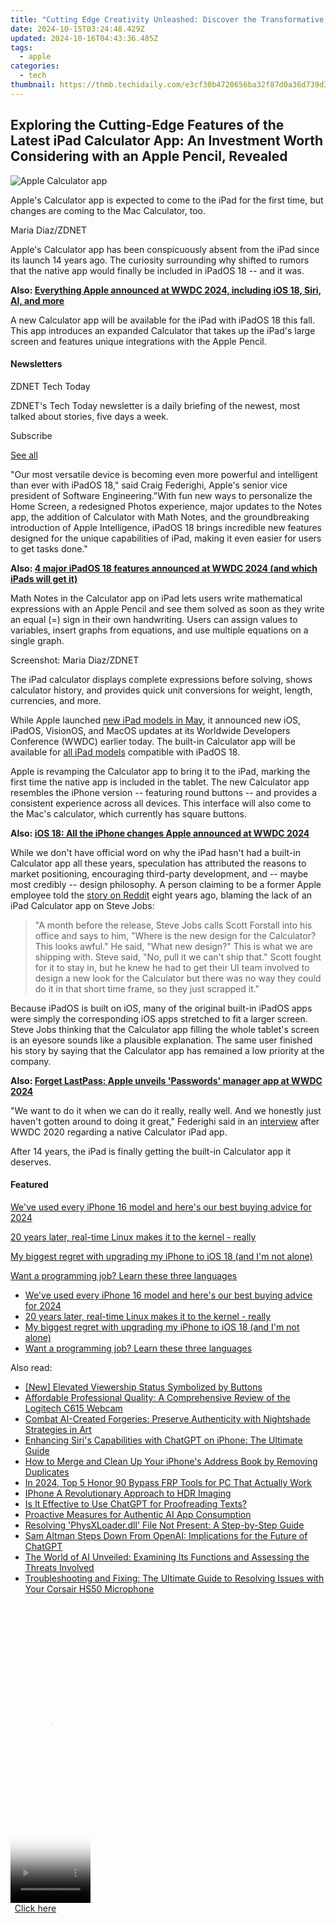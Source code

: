 ```yaml
---
title: "Cutting Edge Creativity Unleashed: Discover the Transformative Features of Final Cut Pro for iPad | Macworld Expo Blog"
date: 2024-10-15T03:24:48.429Z
updated: 2024-10-16T04:43:36.485Z
tags:
  - apple
categories:
  - tech
thumbnail: https://thmb.techidaily.com/e3cf30b4720656ba32f87d0a36d739d3e594003c967c2e7d28e98120dd95b14e.jpg
---
```


## Exploring the Cutting-Edge Features of the Latest iPad Calculator App: An Investment Worth Considering with an Apple Pencil, Revealed

![Apple Calculator app](https://www.zdnet.com/a/img/resize/3dca500849b2414f71f7cdde5377189850450ec3/2024/06/07/a84bb9f2-006b-4d40-bbc2-d2e26d304730/calc.jpg?auto=webp&width=1280)

Apple's Calculator app is expected to come to the iPad for the first time, but changes are coming to the Mac Calculator, too.

Maria Diaz/ZDNET

Apple's Calculator app has been conspicuously absent from the iPad since its launch 14 years ago. The curiosity surrounding why shifted to rumors that the native app would finally be included in iPadOS 18 -- and it was.

**Also: [Everything Apple announced at WWDC 2024, including iOS 18, Siri, AI, and more](https://www.zdnet.com/article/live-updates-everything-apple-announced-at-wwdc-2024-including-ios-18-siri-ai-more/)**

A new Calculator app will be available for the iPad with iPadOS 18 this fall. This app introduces an expanded Calculator that takes up the iPad's large screen and features unique integrations with the Apple Pencil.

#### Newsletters

ZDNET Tech Today

ZDNET's Tech Today newsletter is a daily briefing of the newest, most talked about stories, five days a week.

 Subscribe

[See all](https://www.zdnet.com/newsletters/)

"Our most versatile device is becoming even more powerful and intelligent than ever with iPadOS 18," said Craig Federighi, Apple's senior vice president of Software Engineering."With fun new ways to personalize the Home Screen, a redesigned Photos experience, major updates to the Notes app, the addition of Calculator with Math Notes, and the groundbreaking introduction of Apple Intelligence, iPadOS 18 brings incredible new features designed for the unique capabilities of iPad, making it even easier for users to get tasks done."

**Also: [4 major iPadOS 18 features announced at WWDC 2024 (and which iPads will get it)](https://www.zdnet.com/article/4-major-ipados-18-features-announced-at-wwdc-2024-and-which-ipads-will-get-it/)**

Math Notes in the Calculator app on iPad lets users write mathematical expressions with an Apple Pencil and see them solved as soon as they write an equal (=) sign in their own handwriting. Users can assign values to variables, insert graphs from equations, and use multiple equations on a single graph. 

Screenshot: Maria Diaz/ZDNET

The iPad calculator displays complete expressions before solving, shows calculator history, and provides quick unit conversions for weight, length, currencies, and more. 

While Apple launched [new iPad models in May](https://www.zdnet.com/article/apple-let-loose-ipad-event-recap-m4-ipad-pro-13-inch-ipad-air-apple-pencil-pro-more/), it announced new iOS, iPadOS, VisionOS, and MacOS updates at its Worldwide Developers Conference (WWDC) earlier today. The built-in Calculator app will be available for [all iPad models](https://www.zdnet.com/article/best-ipad/) compatible with iPadOS 18.

Apple is revamping the Calculator app to bring it to the iPad, marking the first time the native app is included in the tablet. The new Calculator app resembles the iPhone version -- featuring round buttons -- and provides a consistent experience across all devices. This interface will also come to the Mac's calculator, which currently has square buttons. 

**Also: [iOS 18: All the iPhone changes Apple announced at WWDC 2024](https://www.zdnet.com/article/ios-18-all-the-iphone-changes-apple-announced-at-wwdc-2024/)**

While we don't have official word on why the iPad hasn't had a built-in Calculator app all these years, speculation has attributed the reasons to market positioning, encouraging third-party development, and -- maybe most credibly -- design philosophy. A person claiming to be a former Apple employee told the [story on Reddit](https://www.reddit.com/r/apple/comments/4dlqgv/comment/d1s5rr9/?utm%5Fsource=share&utm%5Fmedium=web3x&utm%5Fname=web3xcss&utm%5Fterm=1&utm%5Fcontent=share%5Fbutton) eight years ago, blaming the lack of an iPad Calculator app on Steve Jobs:

> "A month before the release, Steve Jobs calls Scott Forstall into his office and says to him, "Where is the new design for the Calculator? This looks awful." He said, "What new design?" This is what we are shipping with. Steve said, "No, pull it we can't ship that." Scott fought for it to stay in, but he knew he had to get their UI team involved to design a new look for the Calculator but there was no way they could do it in that short time frame, so they just scrapped it."

Because iPadOS is built on iOS, many of the original built-in iPadOS apps were simply the corresponding iOS apps stretched to fit a larger screen. Steve Jobs thinking that the Calculator app filling the whole tablet's screen is an eyesore sounds like a plausible explanation. The same user finished his story by saying that the Calculator app has remained a low priority at the company.

**Also: [Forget LastPass: Apple unveils 'Passwords' manager app at WWDC 2024](https://www.zdnet.com/article/forget-lastpass-apple-unveils-passwords-manager-app-at-wwdc-2024/)**

"We want to do it when we can do it really, really well. And we honestly just haven't gotten around to doing it great," Federighi said in an [interview](https://www.youtube.com/watch?v=Q2aaCDNjWEg) after WWDC 2020 regarding a native Calculator iPad app. 

After 14 years, the iPad is finally getting the built-in Calculator app it deserves. 

#### Featured

[We've used every iPhone 16 model and here's our best buying advice for 2024](https://www.zdnet.com/article/iphone-16-pro-max-buying-advice-2024/ "We've used every iPhone 16 model and here's our best buying advice for 2024")

[20 years later, real-time Linux makes it to the kernel - really](https://www.zdnet.com/article/20-years-later-real-time-linux-makes-it-to-the-kernel-really/ "20 years later, real-time Linux makes it to the kernel - really")

[My biggest regret with upgrading my iPhone to iOS 18 (and I'm not alone)](https://www.zdnet.com/article/my-biggest-regret-with-upgrading-my-iphone-to-ios-18-and-im-not-alone/ "My biggest regret with upgrading my iPhone to iOS 18 (and I'm not alone)")

[Want a programming job? Learn these three languages](https://www.zdnet.com/article/want-a-programming-job-learn-these-three-languages/ "Want a programming job? Learn these three languages")

* [We've used every iPhone 16 model and here's our best buying advice for 2024](https://www.zdnet.com/article/iphone-16-pro-max-buying-advice-2024/ "We've used every iPhone 16 model and here's our best buying advice for 2024")
* [20 years later, real-time Linux makes it to the kernel - really](https://www.zdnet.com/article/20-years-later-real-time-linux-makes-it-to-the-kernel-really/ "20 years later, real-time Linux makes it to the kernel - really")
* [My biggest regret with upgrading my iPhone to iOS 18 (and I'm not alone)](https://www.zdnet.com/article/my-biggest-regret-with-upgrading-my-iphone-to-ios-18-and-im-not-alone/ "My biggest regret with upgrading my iPhone to iOS 18 (and I'm not alone)")
* [Want a programming job? Learn these three languages](https://www.zdnet.com/article/want-a-programming-job-learn-these-three-languages/ "Want a programming job? Learn these three languages")

<ins class="adsbygoogle"
     style="display:block"
     data-ad-format="autorelaxed"
     data-ad-client="ca-pub-7571918770474297"
     data-ad-slot="1223367746"></ins>

<ins class="adsbygoogle"
     style="display:block"
     data-ad-client="ca-pub-7571918770474297"
     data-ad-slot="8358498916"
     data-ad-format="auto"
     data-full-width-responsive="true"></ins>

<span class="atpl-alsoreadstyle">Also read:</span>
<div><ul>
<li><a href="https://youtube-sure.techidaily.com/levated-viewership-status-symbolized-by-buttons/"><u>[New] Elevated Viewership Status Symbolized by Buttons</u></a></li>
<li><a href="https://buynow-tips.techidaily.com/affordable-professional-quality-a-comprehensive-review-of-the-logitech-c615-webcam/"><u>Affordable Professional Quality: A Comprehensive Review of the Logitech C615 Webcam</u></a></li>
<li><a href="https://tech-hub.techidaily.com/combat-ai-created-forgeries-preserve-authenticity-with-nightshade-strategies-in-art/"><u>Combat AI-Created Forgeries: Preserve Authenticity with Nightshade Strategies in Art</u></a></li>
<li><a href="https://tech-haven.techidaily.com/enhancing-siris-capabilities-with-chatgpt-on-iphone-the-ultimate-guide/"><u>Enhancing Siri's Capabilities with ChatGPT on iPhone: The Ultimate Guide</u></a></li>
<li><a href="https://os-tips.techidaily.com/how-to-merge-and-clean-up-your-iphones-address-book-by-removing-duplicates/"><u>How to Merge and Clean Up Your iPhone's Address Book by Removing Duplicates</u></a></li>
<li><a href="https://bypass-frp.techidaily.com/in-2024-top-5-honor-90-bypass-frp-tools-for-pc-that-actually-work-by-drfone-android/"><u>In 2024, Top 5 Honor 90 Bypass FRP Tools for PC That Actually Work</u></a></li>
<li><a href="https://extra-tips.techidaily.com/iphone-a-revolutionary-approach-to-hdr-imaging/"><u>IPhone A Revolutionary Approach to HDR Imaging</u></a></li>
<li><a href="https://tech-haven.techidaily.com/is-it-effective-to-use-chatgpt-for-proofreading-texts/"><u>Is It Effective to Use ChatGPT for Proofreading Texts?</u></a></li>
<li><a href="https://tech-haven.techidaily.com/proactive-measures-for-authentic-ai-app-consumption/"><u>Proactive Measures for Authentic AI App Consumption</u></a></li>
<li><a href="https://techno-recovery.techidaily.com/resolving-physxloaderdll-file-not-present-a-step-by-step-guide/"><u>Resolving 'PhysXLoader.dll' File Not Present: A Step-by-Step Guide</u></a></li>
<li><a href="https://tech-haven.techidaily.com/sam-altman-steps-down-from-openai-implications-for-the-future-of-chatgpt/"><u>Sam Altman Steps Down From OpenAI: Implications for the Future of ChatGPT</u></a></li>
<li><a href="https://tech-haven.techidaily.com/the-world-of-ai-unveiled-examining-its-functions-and-assessing-the-threats-involved/"><u>The World of AI Unveiled: Examining Its Functions and Assessing the Threats Involved</u></a></li>
<li><a href="https://common-error.techidaily.com/troubleshooting-and-fixing-the-ultimate-guide-to-resolving-issues-with-your-corsair-hs50-microphone/"><u>Troubleshooting and Fixing: The Ultimate Guide to Resolving Issues with Your Corsair HS50 Microphone</u></a></li>
</ul></div>

<!-- affiliate ads begin -->
<span id="1977028">
					<video width="128" height="480" style="cursor:pointer"
           poster="//a.impactradius-go.com/display-clicktoplayimage/1977028.png"
           onclick="if(!this.playClicked){this.play();this.setAttribute('controls',true);this.playClicked=true;}">
	   <source src="//a.impactradius-go.com/display-ad/22993-1977028">
	   <img src="//a.impactradius-go.com/display-clicktoplayimage/1977028.png" style="border: none; height: 100%; width: 100%; object-fit: contain">
	</video>
	<div style="width:80px;text-align:center"><a href="javascript:window.open(decodeURIComponent('https%3A%2F%2Fhomestyler.sjv.io%2Fc%2F5597632%2F1977028%2F22993'), '_blank');void(0);">Click here</a></div>
</span>
<img height="0" width="0" src="https://imp.pxf.io/i/5597632/1977028/22993" style="position:absolute;visibility:hidden;" border="0" />
<!-- affiliate ads end -->

